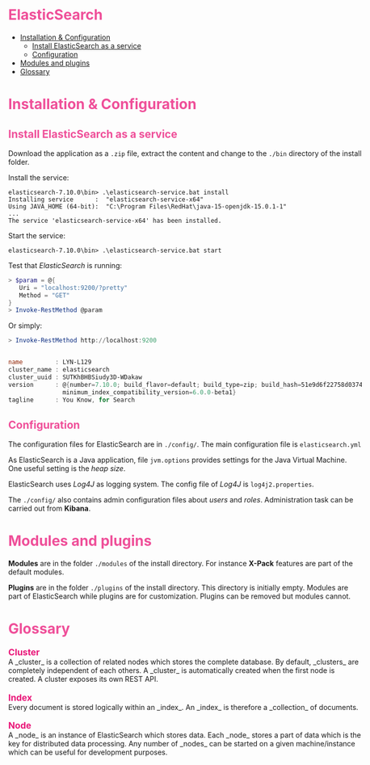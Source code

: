 <style>
body {
  margin: auto;
  width: 50%;
  min-width: 700px;
}
h1, h2, h2 {
  color: #EF4F99;
}
.index_entry {
  font-weight: bold;
  font-size: 1.25em;
  color: hsl(332, 83%, 50%);
  margin-bottom: 0;
}
</style>
<h1>ElasticSearch</h1>

- [Installation & Configuration](#installation--configuration)
  - [Install ElasticSearch as a service](#install-elasticsearch-as-a-service)
  - [Configuration](#configuration)
- [Modules and plugins](#modules-and-plugins)
- [Glossary](#glossary)

# Installation & Configuration

## Install ElasticSearch as a service

Download the application as a `.zip` file, extract the content and change to the `./bin` directory of the install folder.

Install the service:

```
elasticsearch-7.10.0\bin> .\elasticsearch-service.bat install
Installing service      :  "elasticsearch-service-x64"
Using JAVA_HOME (64-bit):  "C:\Program Files\RedHat\java-15-openjdk-15.0.1-1"
...
The service 'elasticsearch-service-x64' has been installed.
```

Start the service:

```
elasticsearch-7.10.0\bin> .\elasticsearch-service.bat start
```

Test that _ElasticSearch_ is running:

```PowerShell
> $param = @{
   Uri = "localhost:9200/?pretty"
   Method = "GET"
}
> Invoke-RestMethod @param
```

Or simply:

```PowerShell
> Invoke-RestMethod http://localhost:9200


name         : LYN-L129
cluster_name : elasticsearch
cluster_uuid : SUTKhBHBSiudy3D-WDakaw
version      : @{number=7.10.0; build_flavor=default; build_type=zip; build_hash=51e9d6f22758d0374a0f3f5c6e8f3a7997850f96; build_date=2020-11-09T21:30:33.964949Z; build_snapshot=False; lucene_version=8.7.0; minimum_wire_compatibility_version=6.8.0;
               minimum_index_compatibility_version=6.0.0-beta1}
tagline      : You Know, for Search
```

## Configuration

The configuration files for ElasticSearch are in `./config/`. The main configuration file is `elasticsearch.yml`

As ElasticSearch is a Java application, file `jvm.options` provides settings for the Java Virtual Machine. One useful setting is the _heap size_.

ElasticSearch uses _Log4J_ as logging system. The config file of _Log4J_ is `log4j2.properties`.

The `./config/` also contains admin configuration files about _users_ and _roles_. Administration task can be carried out from **Kibana**.

# Modules and plugins

**Modules** are in the folder `./modules` of the install directory. For instance **X-Pack** features are part of the default modules.

**Plugins** are in the folder `./plugins` of the install directory. This directory is initially empty. Modules are part of ElasticSearch while plugins are for customization. Plugins can be removed but modules cannot.


# Glossary

<p class="index_entry">Cluster</p>
A _cluster_ is a collection of related nodes which stores the complete database. By default, _clusters_ are completely independent of each others. A _cluster_ is automatically created when the first node is created. A cluster exposes its own REST API.

<p class="index_entry">Index</p>
Every document is stored logically within an _index_. An _index_ is therefore a _collection_ of documents.

<p class="index_entry">Node</p>
A _node_ is an instance of ElasticSearch which stores data. Each _node_ stores a part of data which is the key for distributed data processing. Any number of _nodes_ can be started on a given machine/instance which can be useful for development purposes.

